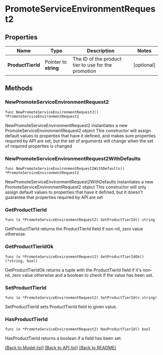 # PromoteServiceEnvironmentRequest2

## Properties

Name | Type | Description | Notes
------------ | ------------- | ------------- | -------------
**ProductTierId** | Pointer to **string** | The ID of the product tier to use for the promotion | [optional] 

## Methods

### NewPromoteServiceEnvironmentRequest2

`func NewPromoteServiceEnvironmentRequest2() *PromoteServiceEnvironmentRequest2`

NewPromoteServiceEnvironmentRequest2 instantiates a new PromoteServiceEnvironmentRequest2 object
This constructor will assign default values to properties that have it defined,
and makes sure properties required by API are set, but the set of arguments
will change when the set of required properties is changed

### NewPromoteServiceEnvironmentRequest2WithDefaults

`func NewPromoteServiceEnvironmentRequest2WithDefaults() *PromoteServiceEnvironmentRequest2`

NewPromoteServiceEnvironmentRequest2WithDefaults instantiates a new PromoteServiceEnvironmentRequest2 object
This constructor will only assign default values to properties that have it defined,
but it doesn't guarantee that properties required by API are set

### GetProductTierId

`func (o *PromoteServiceEnvironmentRequest2) GetProductTierId() string`

GetProductTierId returns the ProductTierId field if non-nil, zero value otherwise.

### GetProductTierIdOk

`func (o *PromoteServiceEnvironmentRequest2) GetProductTierIdOk() (*string, bool)`

GetProductTierIdOk returns a tuple with the ProductTierId field if it's non-nil, zero value otherwise
and a boolean to check if the value has been set.

### SetProductTierId

`func (o *PromoteServiceEnvironmentRequest2) SetProductTierId(v string)`

SetProductTierId sets ProductTierId field to given value.

### HasProductTierId

`func (o *PromoteServiceEnvironmentRequest2) HasProductTierId() bool`

HasProductTierId returns a boolean if a field has been set.


[[Back to Model list]](../README.md#documentation-for-models) [[Back to API list]](../README.md#documentation-for-api-endpoints) [[Back to README]](../README.md)


